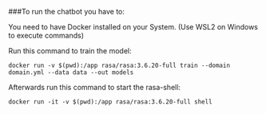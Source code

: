 ###To run the chatbot you have to:

You need to have Docker installed on your System.
(Use WSL2 on Windows to execute commands)

Run this command to train the model:

``docker run -v $(pwd):/app rasa/rasa:3.6.20-full train --domain domain.yml --data data --out models``

Afterwards run this command to start the rasa-shell:

``docker run -it -v $(pwd):/app rasa/rasa:3.6.20-full shell``
